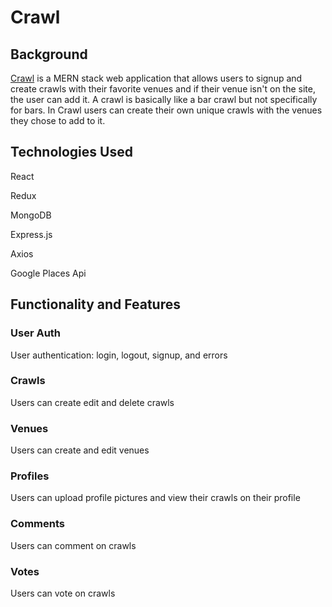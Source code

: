 # Crawl
## Background 

[Crawl](https://socialcrawl.herokuapp.com) is a MERN stack web application that allows users to signup and create crawls with their favorite venues and if their
venue isn't on the site, the user can add it. A crawl is basically like a bar crawl but not specifically for bars. In Crawl users can create their own unique crawls 
with the venues they chose to add to it.

## Technologies Used

 React
 
 Redux
 
 MongoDB
 
 Express.js
 
 Axios
 
 Google Places Api 
 

## Functionality and Features

### User Auth 

User authentication: login, logout, signup, and errors


### Crawls

Users can create edit and delete crawls 

### Venues

Users can create and edit venues


### Profiles
Users can upload profile pictures and view their crawls on their profile


### Comments
Users can comment on crawls

### Votes
Users can vote on crawls

